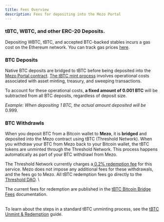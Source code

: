 ```yaml
---
title: Fees Overview
description: Fees for depositing into the Mezo Portal
---
```


### tBTC, WBTC, and other ERC-20 Deposits.

Depositing WBTC, tBTC, and accepted BTC-backed stables incurs a gas cost on the Ethereum network. You can track gas prices [here](https://etherscan.io/gastracker).

### BTC Deposits

Native BTC deposits are bridged to tBTC before being deposited into the [Mezo Portal contract](/docs/users/resources/contracts-and-btc-custody). [The tBTC mint process](/docs/users/concepts/bitcoin-on-mezo/tbtc/guide) involves operational costs associated with asset minting, treasury, and sweeping transactions. &#x20;

To account for these operational costs, **a fixed amount of 0.001 BTC** will be subtracted from all BTC deposits, regardless of deposit size.&#x20;

_Example: When depositing 1 BTC, the actual amount deposited will be_ 0.99&#x39;_._&#x20;

### BTC Withdrawls&#x20;

When you deposit BTC from a Bitcoin wallet to **Mezo**, it is **bridged** and deposited into the Mezo contract using tBTC (Threshold Network). When you withdraw your BTC from Mezo back to your Bitcoin wallet, the tBTC tokens are unminted through the Threshold Network. This process happens automatically as part of your BTC withdrawl from Mezo.

The Threshold Network currently charges a[ 0.2% redemption fee](https://docs.threshold.network/applications/tbtc-v2/fees) for this service. Mezo does not impose any additional fees for these withdrawals, and the fees go to Mezo. All tBTC redemption fees go directly to the [Threshold DAO](https://threshold.network/). \


The current fees for redemption are published in the [tBTC Bitcoin Bridge Fees](https://docs.threshold.network/applications/tbtc-v2/fees) documentation.

\
To learn about the steps in a standard tBTC unminting process, see the [tBTC Unmint & Redemption](/docs/users/concepts/fees/tbtc-unmint-and-redemption) guide.
